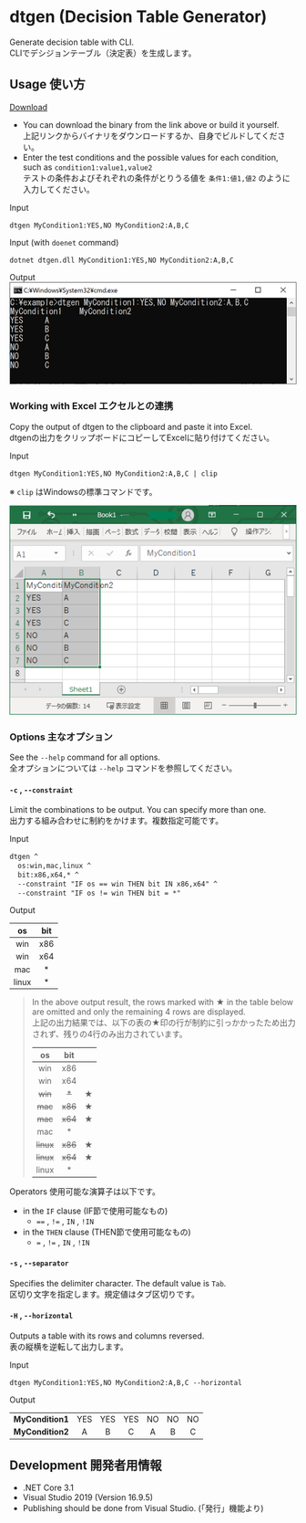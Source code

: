 # dtgen (Decision Table Generator)
Generate decision table with CLI.  
CLIでデシジョンテーブル（決定表）を生成します。


## Usage 使い方

[Download](https://github.com/halllky/dtgen/releases/tag/main)

- You can download the binary from the link above or build it yourself.   
  上記リンクからバイナリをダウンロードするか、自身でビルドしてください。
- Enter the test conditions and the possible values for each condition, such as `condition1:value1,value2`  
  テストの条件およびそれぞれの条件がとりうる値を `条件1:値1,値2` のように入力してください。

Input
```
dtgen MyCondition1:YES,NO MyCondition2:A,B,C
```

Input (with `doenet` command)
```
dotnet dtgen.dll MyCondition1:YES,NO MyCondition2:A,B,C
```

Output  
![](README_images/2021-10-24-13-32-18.png)


### Working with Excel エクセルとの連携
Copy the output of dtgen to the clipboard and paste it into Excel.  
dtgenの出力をクリップボードにコピーしてExcelに貼り付けてください。

Input
```
dtgen MyCondition1:YES,NO MyCondition2:A,B,C | clip
```

※ `clip` はWindowsの標準コマンドです。

![](README_images/2021-10-24-14-15-58.png)

### Options 主なオプション
See the `--help` command for all options.  
全オプションについては `--help` コマンドを参照してください。

#### `-c` , `--constraint`
Limit the combinations to be output. You can specify more than one.  
出力する組み合わせに制約をかけます。複数指定可能です。

Input
```
dtgen ^
  os:win,mac,linux ^
  bit:x86,x64,* ^
  --constraint "IF os == win THEN bit IN x86,x64" ^
  --constraint "IF os != win THEN bit = *"
```

Output

|  os   |  bit  |
| :---: | :---: |
|  win  |  x86  |
|  win  |  x64  |
|  mac  |   *   |
| linux |   *   |

> In the above output result, the rows marked with ★ in the table below are omitted and only the remaining 4 rows are displayed.  
> 上記の出力結果では、以下の表の★印の行が制約に引っかかったため出力されず、残りの4行のみ出力されています。
>
>  |    os     |   bit   |      |
>  | :-------: | :-----: | :--- |
>  |    win    |   x86   |      |
>  |    win    |   x64   |      |
>  |  ~~win~~  |  ~~*~~  | ★    |
>  |  ~~mac~~  | ~~x86~~ | ★    |
>  |  ~~mac~~  | ~~x64~~ | ★    |
>  |    mac    |    *    |      |
>  | ~~linux~~ | ~~x86~~ | ★    |
>  | ~~linux~~ | ~~x64~~ | ★    |
>  |   linux   |    *    |      |

Operators
使用可能な演算子は以下です。
- in the `IF` clause (IF節で使用可能なもの)
  - `==` , `!=` , `IN` , `!IN`
- in the `THEN` clause (THEN節で使用可能なもの)
  - `=` , `!=` , `IN` , `!IN`

#### `-s` , `--separator`
Specifies the delimiter character. The default value is `Tab`.  
区切り文字を指定します。規定値はタブ区切りです。

#### `-H` , `--horizontal`
Outputs a table with its rows and columns reversed.  
表の縦横を逆転して出力します。

Input
```
dtgen MyCondition1:YES,NO MyCondition2:A,B,C --horizontal
```

Output

|                  |       |       |       |       |       |       |
| :--------------: | :---: | :---: | :---: | :---: | :---: | :---: |
| **MyCondition1** |  YES  |  YES  |  YES  |  NO   |  NO   |  NO   |
| **MyCondition2** |   A   |   B   |   C   |   A   |   B   |   C   |

## Development 開発者用情報
- .NET Core 3.1
- Visual Studio 2019 (Version 16.9.5)
- Publishing should be done from Visual Studio. (「発行」機能より)
